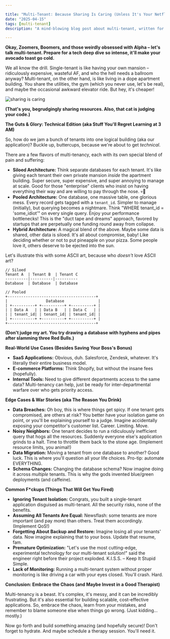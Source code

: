 ```yaml
---

title: "Multi-Tenant: Because Sharing Is Caring (Unless It's Your Netflix Account)"
date: "2025-04-15"
tags: [multi-tenant]
description: "A mind-blowing blog post about multi-tenant, written for chaotic Gen Z engineers."

---
```


**Okay, Zoomers, Boomers, and those weirdly obsessed with Alpha – let's talk multi-tenant. Prepare for a tech deep dive so intense, it'll make your avocado toast go cold.**

We all know the drill. Single-tenant is like having your own mansion – ridiculously expensive, wasteful AF, and who the hell needs a ballroom anyway? Multi-tenant, on the other hand, is like living in a dope apartment building. You share the utilities, the gym (which you never use, let's be real), and maybe the occasional awkward elevator ride. But hey, it's cheaper!

![sharing is caring](https://i.imgflip.com/4j8y74.jpg)

**(That's you, begrudgingly sharing resources. Also, that cat is judging your code.)**

**The Guts & Glory: Technical Edition (aka Stuff You'll Regret Learning at 3 AM)**

So, how do we jam a bunch of tenants into one logical building (aka our application)? Buckle up, buttercups, because we're about to get *technical*.

There are a few flavors of multi-tenancy, each with its own special blend of pain and suffering:

*   **Siloed Architecture:** Think separate databases for each tenant. It's like giving each tenant their own private mansion *inside* the apartment building. Super secure, super expensive, and super annoying to manage at scale. Good for those "enterprise" clients who insist on having everything their way and are willing to pay through the nose. 💀🙏
*   **Pooled Architecture:** One database, one massive table, one glorious mess. Every record gets tagged with a `tenant_id`. Simpler to manage (initially), but querying becomes a nightmare. Think "WHERE tenant_id = 'some_idiot'" on every single query. Enjoy your performance bottlenecks! This is the "duct tape and dreams" approach, favored by startups that are perpetually one funding round away from collapse.
*   **Hybrid Architecture:** A magical blend of the above. Maybe some data is shared, other data is siloed. It's all about compromise, baby! Like deciding whether or not to put pineapple on your pizza. Some people love it, others deserve to be ejected into the sun.

Let's illustrate this with some ASCII art, because who *doesn't* love ASCII art?

```
// Siloed
Tenant A  | Tenant B  | Tenant C
----------|----------|----------
Database  | Database  | Database

// Pooled
+---------------------------------------+
|                 Database               |
| +----------+ +----------+ +----------+ |
| | Data A   | | Data B   | | Data C   | |
| | tenant_id| | tenant_id| | tenant_id| |
| +----------+ +----------+ +----------+ |
+---------------------------------------+
```

**(Don't judge my art. You try drawing a database with hyphens and pipes after slamming three Red Bulls.)**

**Real-World Use Cases (Besides Saving Your Boss's Bonus)**

*   **SaaS Applications:** Obvious, duh. Salesforce, Zendesk, whatever. It's literally their entire business model.
*   **E-commerce Platforms:** Think Shopify, but without the insane fees (hopefully).
*   **Internal Tools:** Need to give different departments access to the same data? Multi-tenancy can help, just be ready for inter-departmental warfare over who gets priority access.

**Edge Cases & War Stories (aka The Reason You Drink)**

*   **Data Breaches:** Oh boy, this is where things get spicy. If one tenant gets compromised, are others at risk? You better have your isolation game on point, or you'll be explaining yourself to a judge. Imagine accidentally exposing your competitor's customer list. Career. Limiting. Move.
*   **Noisy Neighbors:** One tenant decides to run a ridiculously inefficient query that hogs all the resources. Suddenly everyone else's application grinds to a halt. Time to throttle them back to the stone age. (Implement resource limits, you animal!)
*   **Data Migration:** Moving a tenant from one database to another? Good luck. This is where you'll question all your life choices. Pro-tip: automate EVERYTHING.
*   **Schema Changes:** Changing the database schema? Now imagine doing it across *multiple* tenants. This is why the gods invented blue/green deployments (and caffeine).

**Common F\*ckups (Things That Will Get You Fired)**

*   **Ignoring Tenant Isolation:** Congrats, you built a single-tenant application disguised as multi-tenant. All the security risks, none of the benefits.
*   **Assuming All Tenants Are Equal:** Newsflash: some tenants are more important (and pay more) than others. Treat them accordingly. (Implement QoS!)
*   **Forgetting About Backup and Restore:** Imagine losing all your tenants' data. Now imagine explaining that to your boss. Update that resume, fam.
*   **Premature Optimization:** "Let's use the most cutting-edge, experimental technology for our multi-tenant solution!" said the engineer right before their project exploded. K.I.S.S. – Keep It Stupid Simple.
*   **Lack of Monitoring:** Running a multi-tenant system without proper monitoring is like driving a car with your eyes closed. You'll crash. Hard.

**Conclusion: Embrace the Chaos (and Maybe Invest in a Good Therapist)**

Multi-tenancy is a beast. It's complex, it's messy, and it can be incredibly frustrating. But it's also essential for building scalable, cost-effective applications. So, embrace the chaos, learn from your mistakes, and remember to blame someone else when things go wrong. (Just kidding... mostly.)

Now go forth and build something amazing (and hopefully secure)! Don't forget to hydrate. And maybe schedule a therapy session. You'll need it.
